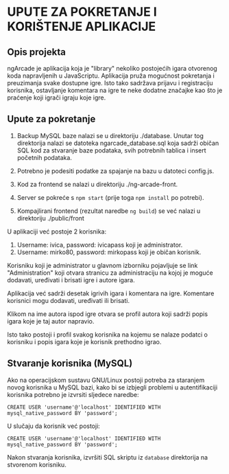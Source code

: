 # UPUTE ZA POKRETANJE I KORIŠTENJE APLIKACIJE

## Opis projekta

ngArcade je aplikacija koja je "library" nekoliko postojećih igara otvorenog koda 
napravljenih u JavaScriptu. Aplikacija pruža mogućnost pokretanja i preuzimanja 
svake dostupne igre. Isto tako sadržava prijavu i registraciju korisnika, ostavljanje 
komentara na igre te neke dodatne značajke kao što je praćenje koji igrači igraju koje
igre.

## Upute za pokretanje

1) Backup MySQL baze nalazi se u direktoriju ./database.
Unutar tog direktorija nalazi se datoteka ngarcade_database.sql koja sadrži
običan SQL kod za stvaranje baze podataka, svih potrebnih tablica i insert početnih
podataka. 

2) Potrebno je podesiti podatke za spajanje na bazu u datoteci config.js.

3) Kod za frontend se nalazi u direktoriju ./ng-arcade-front.
4) Server se pokreće s `npm start` (prije toga `npm install` po potrebi).
5) Kompajlirani frontend (rezultat naredbe `ng build`) se već nalazi u direktoriju ./public/front

U aplikaciji već postoje 2 korisnika:
1) Username: ivica, password: ivicapass koji je administrator.
2) Username: mirko80, password: mirkopass koji je običan korisnik.

Korisniku koji je administrator u glavnom izborniku pojavljuje se link "Administration"
koji otvara stranicu za administraciju na kojoj je moguće dodavati, uređivati i brisati
igre i autore igara.

Aplikacija već sadrži desetak igrivih igara i komentara na igre. Komentare korisnici 
mogu dodavati, uređivati ili brisati.

Klikom na ime autora ispod igre otvara se profil autora koji sadrži popis igara koje je
taj autor napravio.

Isto tako postoji i profil svakog korisnika na kojemu se nalaze podatci o korisniku i
popis igara koje je korisnik prethodno igrao.

## Stvaranje korisnika (MySQL)

Ako na operacijskom sustavu GNU/Linux postoji potreba za staranjem novog korisnika u 
MySQL bazi, kako bi se izbjegli problemi u autentifikaciji korisnika potrebno je 
izvrsiti sljedece naredbe:
```
CREATE USER 'username'@'localhost' IDENTIFIED WITH mysql_native_password BY 'password';
```
U slučaju da korisnik već postoji:
```
CREATE USER 'username'@'localhost' IDENTIFIED WITH mysql_native_password BY 'password';
```

Nakon stvaranja korisnika, izvršiti SQL skriptu iz `database` direktorija na stvorenom
korisniku.